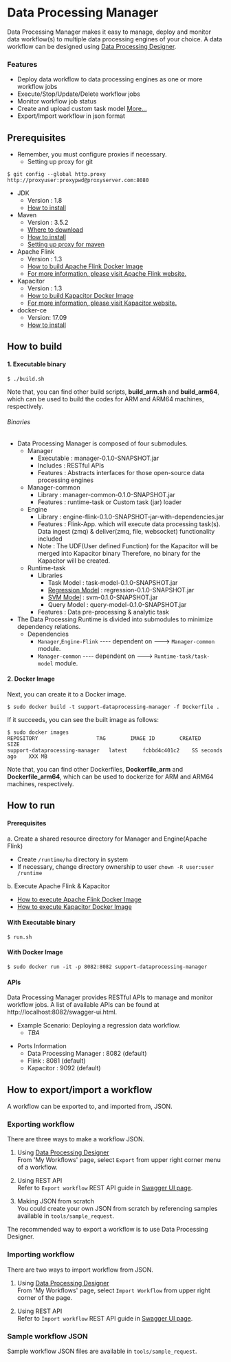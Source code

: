 Data Processing Manager
================================

Data Processing Manager makes it easy to manage, deploy and monitor data workflow(s) to multiple data processing engines of your choice.
A data workflow can be designed using [Data Processing Designer](https://github.sec.samsung.net/RS7-EdgeComputing/support-dataprocessing-designer).

### Features
  - Deploy data workflow to data processing engines as one or more workflow jobs
  - Execute/Stop/Update/Delete workflow jobs
  - Monitor workflow job status
  - Create and upload custom task model [More...](./runtime-task/TaskModel/README.md)
  - Export/Import workflow in json format
 
## Prerequisites ##
- Remember, you must configure proxies if necessary.
  - Setting up proxy for git
```shell
$ git config --global http.proxy http://proxyuser:proxypwd@proxyserver.com:8080
```
- JDK
  - Version : 1.8
  - [How to install](https://docs.oracle.com/javase/8/docs/technotes/guides/install/linux_jdk.html)
- Maven
  - Version : 3.5.2
  - [Where to download](https://maven.apache.org/download.cgi)
  - [How to install](https://maven.apache.org/install.html)
  - [Setting up proxy for maven](https://maven.apache.org/guides/mini/guide-proxies.html)
- Apache Flink
  - Version : 1.3
  - [How to build Apache Flink Docker Image](engine/engine-flink/README.md)
  - [For more information, please visit Apache Flink website.](https://flink.apache.org)
- Kapacitor
  - Version : 1.3
  - [How to build Kapacitor Docker Image](engine/engine-kapacitor/README.md)
  - [For more information, please visit Kapacitor website.](https://docs.influxdata.com/kapacitor/v1.4/introduction/installation/)
- docker-ce
  - Version: 17.09
  - [How to install](https://docs.docker.com/engine/installation/linux/docker-ce/ubuntu/)

## How to build  ##
#### 1. Executable binary ####
```shell
$ ./build.sh
```
Note that, you can find other build scripts, **build_arm.sh** and **build_arm64**, which can be used to build the codes for ARM and ARM64 machines, respectively.

###### Binaries ######
- Data Processing Manager is composed of four submodules.
  - Manager
     - Executable : manager-0.1.0-SNAPSHOT.jar
     - Includes : RESTful APIs
     - Features : Abstracts interfaces for those open-source data processing engines
  - Manager-common
     - Library : manager-common-0.1.0-SNAPSHOT.jar
     - Features : runtime-task or Custom task (jar) loader
  - Engine
     - Library : engine-flink-0.1.0-SNAPSHOT-jar-with-dependencies.jar
     - Features : Flink-App. which will execute data processing task(s).
                  Data ingest (zmq) & deliver(zmq, file, websocket) functionality included
     - Note : The UDF(User defined Function) for the Kapacitor will be merged into Kapacitor binary
              Therefore, no binary for the Kapacitor will be created.
  - Runtime-task
     - Libraries
       - Task Model : task-model-0.1.0-SNAPSHOT.jar
       - [Regression Model](runtime-task/Regression/readme.md) : regression-0.1.0-SNAPSHOT.jar
       - [SVM Model](runtime-task/SVMModel/readme.md) : svm-0.1.0-SNAPSHOT.jar
       - Query Model : query-model-0.1.0-SNAPSHOT.jar
     - Features : Data pre-processing & analytic task
- The Data Processing Runtime is divided into submodules to minimize dependency relations.
  - Dependencies
    - `Manager`,`Engine-Flink` ---- dependent on ---> `Manager-common` module.
    - `Manager-common`         ---- dependent on ---> `Runtime-task/task-model` module.


#### 2. Docker Image ####
Next, you can create it to a Docker image.
```shell   
$ sudo docker build -t support-dataprocessing-manager -f Dockerfile .
```
If it succeeds, you can see the built image as follows:
```shell
$ sudo docker images
REPOSITORY                   TAG        IMAGE ID        CREATED           SIZE
support-dataprocessing-manager   latest     fcbbd4c401c2    SS seconds ago    XXX MB
```
Note that, you can find other Dockerfiles, **Dockerfile_arm** and **Dockerfile_arm64**, which can be used to dockerize for ARM and ARM64 machines, respectively.

## How to run  ##
#### Prerequisites ####
a. Create a shared resource directory for Manager and Engine(Apache Flink)
  - Create `/runtime/ha` directory in system
  - If necessary, change directory ownership to user `chown -R user:user /runtime`

b. Execute Apache Flink & Kapacitor
  - [How to execute Apache Flink Docker Image](engine/engine-flink/README.md)
  - [How to execute Kapacitor Docker Image](engine/engine-kapacitor/README.md)  

#### With Executable binary ####
```shell
$ run.sh    
```

#### With Docker Image ####
```shell
$ sudo docker run -it -p 8082:8082 support-dataprocessing-manager
```

#### APIs ####
Data Processing Manager provides RESTful APIs to manage and monitor workflow jobs.
A list of available APIs can be found at http://localhost:8082/swagger-ui.html.
- Example Scenario: Deploying a regression data workflow.
  - _TBA_

<!-- DEPRECATED
- Now you should be able to make RESTful requests to http://localhost:8082/
- Swagger UI interface is available at: http://localhost:8082/analytics/swagger-ui.html
  - Usecase : Data Processing with Algorithm (ex: regression)
    - Data Processing Job Registration
      1. Open and Copy the contents inside the "regression_sample.json" in tools/sample_request directory
      2. Access Swagger (localhost:8082/analytics/swagger-ui.html) with browser
      3. Goto POST /v1/job & extend the menu
      4. Paste the contents into "json box of the Parameter slot" and click "Try it out!"
      5. Check the response : Success(200) or Fail(400)
    - Data Processing Job Execution
      1. Copy the "jobId" from the Response Body
      2. Goto POST /v1/job/{id}/execute & extend the menu
      3. Paste the "jobId" into "id box of the Parameter slot" and click "Try it out!"
      4. Check the response : Success(200) or Fail(400)
    - Data Processing job Stop
      1. Copy the "jobId" from the Response Body
      2. Goto POST /v1/job/{id}/stop & extend the menu
      3. Paste the "jobId" into "id box of the Parameter slot" and click "Try it out!"
      4. Check the response : Success(200) or Fail(400)
    - Data Processing job Delete
      1. Copy the "jobId" from the Response Body
      2. Goto DELETE /v1/job/{id} & extend the menu
      3. Paste the "jobId" into "id box of the Parameter slot" and click "Try it out!"
      4. Check the response : Success(200) or Fail(400)
  - How to stream data to executing Data Processing job
    - You will need to create a sample app which streams the data thru one of the protocol
      which engine supports (Flink : zmq/ezMQ, Kapacitor : ezMQ)
    - Sample App will be provided later
  - How to receive result from executing Data Processing job
    - You will need to create a sample app which listens the stream thru one of the protocol
      which engine-flink supports (Flink : ezMQ/file/webSocket, Kapacitor : ezMQ)
    - Sample App will be provided later
-->
- Ports Information
  - Data Processing Manager : 8082 (default)
  - Flink : 8081 (default)
  - Kapacitor : 9092 (default)
  
  
## How to export/import a workflow ##
A workflow can be exported to, and imported from, JSON.

### Exporting workflow ###
There are three ways to make a workflow JSON.
1. Using [Data Processing Designer](https://github.sec.samsung.net/RS7-EdgeComputing/support-dataprocessing-designer)
  <br/>From 'My Workflows' page, select `Export` from upper right corner menu of a workflow.
  
2. Using REST API
  <br/>Refer to `Export workflow` REST API guide in [Swagger UI page](http://localhost:8082/swagger-ui.html).
  
3. Making JSON from scratch
  <br/>You could create your own JSON from scratch by referencing samples available in `tools/sample_request`.

The recommended way to export a workflow is to use Data Processing Designer.

### Importing workflow ###
There are two ways to import workflow from JSON.
1. Using [Data Processing Designer](https://github.sec.samsung.net/RS7-EdgeComputing/support-dataprocessing-designer)
  <br/>From 'My Workflows' page, select `Import Workflow` from upper right corner of the page.

2. Using REST API
  <br/>Refer to `Import workflow` REST API guide in [Swagger UI page](http://localhost:8082/swagger-ui.html).

### Sample workflow JSON ###
Sample workflow JSON files are available in `tools/sample_request`.

